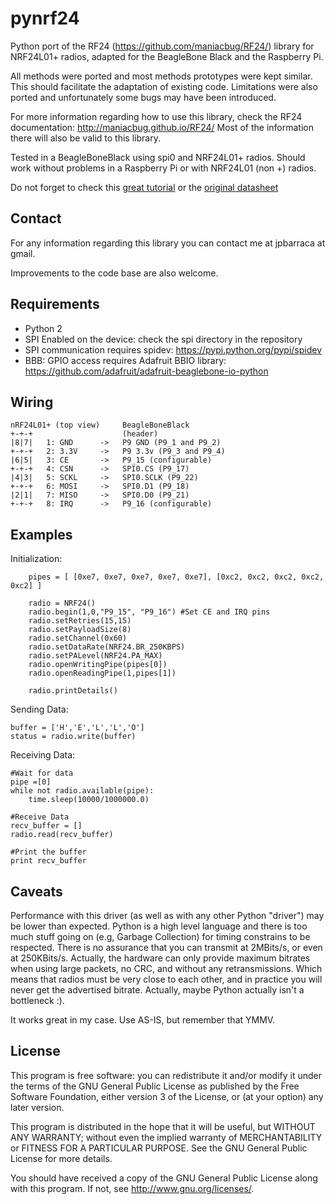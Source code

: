 pynrf24
=======

Python port of the RF24 (https://github.com/maniacbug/RF24/) library for NRF24L01+ radios, adapted for the BeagleBone Black and the Raspberry Pi.

All methods were ported and most methods prototypes were kept similar. This should facilitate the adaptation of existing code.
Limitations were also ported and unfortunately some bugs may have been introduced.

For more information regarding how to use this library, check the RF24 documentation: http://maniacbug.github.io/RF24/
Most of the information there will also be valid to this library.

Tested in a BeagleBoneBlack using spi0 and NRF24L01+ radios.
Should work without problems in a Raspberry Pi or with NRF24L01 (non +) radios.

Do not forget to check this [great tutorial](http://www.diyembedded.com/tutorials/nrf24l01_0/nrf24l01_tutorial_0.pdf)
or the [original datasheet](http://www.nordicsemi.com/eng/Products/2.4GHz-RF/nRF24L01)


Contact
-------

For any information regarding this library you can contact me at jpbarraca at gmail.

Improvements to the code base are also welcome.

Requirements
------------

 * Python 2
 * SPI Enabled on the device: check the spi directory in the repository
 * SPI communication requires spidev:  https://pypi.python.org/pypi/spidev
 * BBB: GPIO access requires Adafruit BBIO library: https://github.com/adafruit/adafruit-beaglebone-io-python

Wiring
------

    nRF24L01+ (top view)     BeagleBoneBlack
	+-+-+                    (header)
	|8|7|	1: GND      ->   P9 GND (P9_1 and P9_2)
	+-+-+	2: 3.3V     ->   P9 3.3v (P9_3 and P9_4)
	|6|5|	3: CE       ->   P9_15 (configurable)
	+-+-+	4: CSN      ->   SPI0.CS (P9_17)
	|4|3|	5: SCKL     ->   SPI0.SCLK (P9_22)
	+-+-+	6: MOSI     ->   SPI0.D1 (P9_18)
	|2|1|	7: MISO     ->   SPI0.D0 (P9_21)
	+-+-+	8: IRQ      ->   P9_16 (configurable)

Examples
--------

Initialization:

		pipes = [ [0xe7, 0xe7, 0xe7, 0xe7, 0xe7], [0xc2, 0xc2, 0xc2, 0xc2, 0xc2] ]

		radio = NRF24()
		radio.begin(1,0,"P9_15", "P9_16") #Set CE and IRQ pins
		radio.setRetries(15,15)
		radio.setPayloadSize(8)
		radio.setChannel(0x60)
		radio.setDataRate(NRF24.BR_250KBPS)
		radio.setPALevel(NRF24.PA_MAX)
		radio.openWritingPipe(pipes[0])
		radio.openReadingPipe(1,pipes[1])

		radio.printDetails()


Sending Data:

    buffer = ['H','E','L','L','O']
    status = radio.write(buffer)


Receiving Data:

	#Wait for data
	pipe =[0]
	while not radio.available(pipe):
		time.sleep(10000/1000000.0)

	#Receive Data
	recv_buffer = []
    radio.read(recv_buffer)

	#Print the buffer
	print recv_buffer


Caveats
-------

Performance with this driver (as well as with any other Python "driver") may be lower than expected.
Python is a high level language and there is too much stuff going on (e.g, Garbage Collection)
for timing constrains to be respected. There is no assurance that you can transmit at 2MBits/s,
or even at 250KBits/s. Actually, the hardware can only provide maximum bitrates
when using large packets, no CRC, and without any retransmissions. Which means that radios must
be very close to each other, and in practice you will never get the advertised bitrate. Actually,
maybe Python actually isn't a bottleneck :).

It works great in my case. Use AS-IS, but remember that YMMV.


License
-------

This program is free software: you can redistribute it and/or modify
it under the terms of the GNU General Public License as published by
the Free Software Foundation, either version 3 of the License, or
(at your option) any later version.

This program is distributed in the hope that it will be useful,
but WITHOUT ANY WARRANTY; without even the implied warranty of
MERCHANTABILITY or FITNESS FOR A PARTICULAR PURPOSE.  See the
GNU General Public License for more details.

You should have received a copy of the GNU General Public License
along with this program.  If not, see <http://www.gnu.org/licenses/>.

